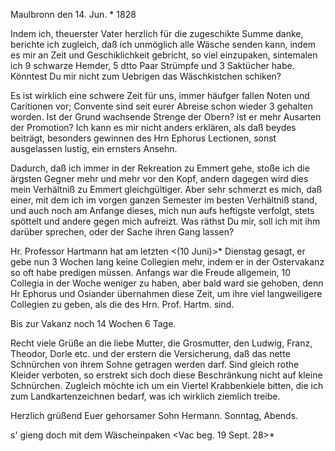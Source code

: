  Maulbronn den 14. Jun. <Samstg>* 1828

Indem ich, theuerster Vater herzlich für die zugeschikte Summe danke, berichte ich zugleich, daß ich unmöglich alle Wäsche senden kann, indem es mir an Zeit und Geschiklichkeit gebricht, so viel einzupaken, sintemalen ich 9 schwarze Hemder, 5 dtto Paar Strümpfe und 3 Saktücher habe. Könntest Du mir nicht zum Uebrigen das Wäschkistchen schiken?

Es ist wirklich eine schwere Zeit für uns, immer häufger fallen Noten und Caritionen vor; Convente sind seit eurer Abreise schon wieder 3 gehalten worden. Ist der Grund wachsende Strenge der Obern? ist er mehr Ausarten der Promotion? Ich kann es mir nicht anders erklären, als daß beydes beiträgt, besonders gewinnen des Hrn Ephorus Lectionen, sonst ausgelassen lustig, ein ernsters Ansehn.

Dadurch, daß ich immer in der Rekreation zu Emmert gehe, stoße ich die ärgsten Gegner mehr und mehr vor den Kopf, andern dagegen wird dies mein Verhältniß zu Emmert gleichgültiger. Aber sehr schmerzt es mich, daß einer, mit dem ich im vorgen ganzen Semester im besten Verhältniß stand, und auch noch am Anfange dieses, mich nun aufs heftigste verfolgt, stets spöttelt und andere gegen mich aufreizt. Was räthst Du mir, soll ich mit ihm darüber sprechen, oder der Sache ihren Gang lassen?

Hr. Professor Hartmann hat am letzten <(10 Juni)>* Dienstag gesagt, er gebe nun 3 Wochen lang keine Collegien mehr, indem er in der Ostervakanz so oft habe predigen müssen. Anfangs war die Freude allgemein, 10 Collegia in der Woche weniger zu haben, aber bald ward sie gehoben, denn Hr Ephorus und Osiander übernahmen diese Zeit, um ihre viel langweiligere Collegien zu geben, als die des Hrn. Prof. Hartm. sind.

Bis zur Vakanz noch 14 Wochen 6 Tage.

Recht viele Grüße an die liebe Mutter, die Grosmutter, den Ludwig, Franz, Theodor, Dorle etc. und der erstern die Versicherung, daß das nette Schnürchen von ihrem Sohne getragen werden darf. Sind gleich rothe Kleider verboten, so erstrekt sich doch diese Beschränkung nicht auf kleine Schnürchen. 
Zugleich möchte ich um ein Viertel Krabbenkiele bitten, die ich zum Landkartenzeichnen bedarf, was ich wirklich ziemlich treibe.

 Herzlich grüßend
 Euer gehorsamer Sohn Hermann.
Sonntag, Abends.

s' gieng doch mit dem Wäscheinpaken
<Vac beg. 19 Sept. 28>*
